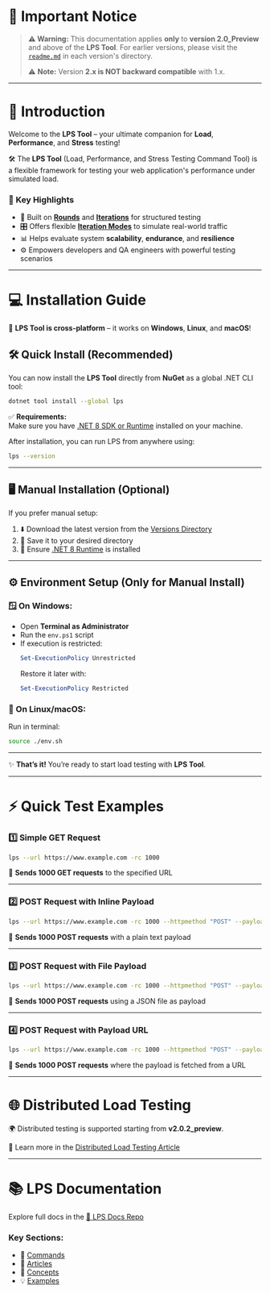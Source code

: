 
# 🚨 Important Notice

> **⚠️ Warning:** This documentation applies **only** to **version 2.0_Preview** and above of the **LPS Tool**.
> For earlier versions, please visit the [`readme.md`](https://github.com/mohaidr/lps-tool/tree/main/Version) in each version's directory.
> 
> ⚠️ **Note:** Version **2.x is NOT backward compatible** with 1.x.

---

# 🚀 Introduction

Welcome to the **LPS Tool** – your ultimate companion for **Load**, **Performance**, and **Stress** testing!

🛠️ The **LPS Tool** (Load, Performance, and Stress Testing Command Tool) is a flexible framework for testing your web application's performance under simulated load.

### 🌟 Key Highlights
- 🔁 Built on [**Rounds**](https://github.com/mohaidr/lps-docs/blob/main/concepts/1.Rounds.md) and [**Iterations**](https://github.com/mohaidr/lps-docs/blob/main/concepts/2.Iterations.md) for structured testing
- 🎛️ Offers flexible [**Iteration Modes**](https://github.com/mohaidr/lps-docs/blob/main/concepts/3.Iteration_Modes.md) to simulate real-world traffic
- 📊 Helps evaluate system **scalability**, **endurance**, and **resilience**
- ⚙️ Empowers developers and QA engineers with powerful testing scenarios

---

# 💻 Installation Guide

🧭 **LPS Tool is cross-platform** – it works on **Windows**, **Linux**, and **macOS**!

## 🛠️ Quick Install (Recommended)

You can now install the **LPS Tool** directly from **NuGet** as a global .NET CLI tool:

```bash
dotnet tool install --global lps
```

✅ **Requirements:**  
Make sure you have [.NET 8 SDK or Runtime](https://dotnet.microsoft.com/en-us/download/dotnet/8.0) installed on your machine.

After installation, you can run LPS from anywhere using:

```bash
lps --version
```

---

## 🖥️ Manual Installation (Optional)

If you prefer manual setup:

1. ⬇️ Download the latest version from the [Versions Directory](https://github.com/mohaidr/lps-tool/tree/main/Version)  
2. 📂 Save it to your desired directory  
3. 🧩 Ensure [.NET 8 Runtime](https://dotnet.microsoft.com/en-us/download/dotnet/8.0) is installed  

---

## ⚙️ Environment Setup (Only for Manual Install)

### 🪟 On Windows:
- Open **Terminal as Administrator**
- Run the `env.ps1` script  
- If execution is restricted:
  ```powershell
  Set-ExecutionPolicy Unrestricted
  ```
  Restore it later with:
  ```powershell
  Set-ExecutionPolicy Restricted
  ```

### 🐧 On Linux/macOS:
Run in terminal:
```bash
source ./env.sh
```

---

✨ **That’s it!** You’re ready to start load testing with **LPS Tool**.

---

# ⚡ Quick Test Examples

### 1️⃣ Simple GET Request
```bash
lps --url https://www.example.com -rc 1000
```
📎 **Sends 1000 GET requests** to the specified URL

---

### 2️⃣ POST Request with Inline Payload
```bash
lps --url https://www.example.com -rc 1000 --httpmethod "POST" --payload "Inline Payload"
```
📎 **Sends 1000 POST requests** with a plain text payload

---

### 3️⃣ POST Request with File Payload
```bash
lps --url https://www.example.com -rc 1000 --httpmethod "POST" --payload "Path:C:\Users\User\Desktop\LPS\urnice.json"
```
📎 **Sends 1000 POST requests** using a JSON file as payload

---

### 4️⃣ POST Request with Payload URL
```bash
lps --url https://www.example.com -rc 1000 --httpmethod "POST" --payload "URL:https://www.example.com/payload"
```
📎 **Sends 1000 POST requests** where the payload is fetched from a URL

---

# 🌐 Distributed Load Testing

🌍 Distributed testing is supported starting from **v2.0.2_preview**.

📖 Learn more in the [Distributed Load Testing Article](https://github.com/mohaidr/lps-docs/blob/main/articles/9.DistributedLoadTesting.md)

---

# 📚 LPS Documentation

Explore full docs in the [📖 LPS Docs Repo](https://github.com/mohaidr/lps-docs/tree/main)

### Key Sections:
- 🧾 [Commands](https://github.com/mohaidr/lps-docs/blob/main/articles/1.Commands.md)
- 📄 [Articles](https://github.com/mohaidr/lps-docs/tree/main/articles)
- 🧠 [Concepts](https://github.com/mohaidr/lps-docs/tree/main/concepts)
- 💡 [Examples](https://github.com/mohaidr/lps-docs/tree/main/examples)
